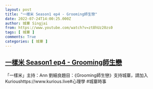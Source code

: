 ```yaml
---
layout: post
title: "一樣米 Season1 ep4 - Grooming師生戀"
date: 2022-07-24T14:00:25.000Z
author: 城寨 Singjai
from: https://www.youtube.com/watch?v=zt8hUz20zs0
tags: [ 城寨 ]
comments: True
categories: [ 城寨 ]
---
```

<!--1658671225000-->
[一樣米 Season1 ep4 - Grooming師生戀](https://www.youtube.com/watch?v=zt8hUz20zs0)
------

<div>
「一樣米」主持：Ann 劉細良題目：《Grooming師生戀》支持城寨，請加入Kurioushttps://www.kurious.live#心理學 #城寨時事
</div>
